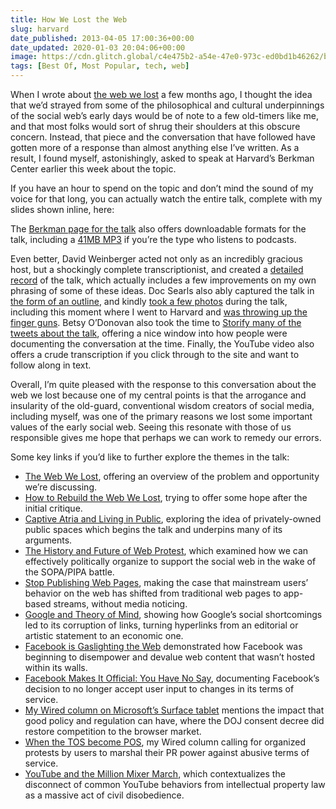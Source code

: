 ```yaml
---
title: How We Lost the Web
slug: harvard
date_published: 2013-04-05 17:00:36+00:00
date_updated: 2020-01-03 20:04:06+00:00
image: https://cdn.glitch.global/c4e475b2-a54e-47e0-973c-ed0bd1b46262/berkman-anil-dash.jpg?v=1670559133442
tags: [Best Of, Most Popular, tech, web]
---
```

When I wrote about [the web we lost](/2012/12/13/the_web_we_lost/) a few months ago, I thought the idea that we’d strayed from some of the philosophical and cultural underpinnings of the social web’s early days would be of note to a few old-timers like me, and that most folks would sort of shrug their shoulders at this obscure concern. Instead, that piece and the conversation that have followed have gotten more of a response than almost anything else I’ve written. As a result, I found myself, astonishingly, asked to speak at Harvard’s Berkman Center earlier this week about the topic.

If you have an hour to spend on the topic and don’t mind the sound of my voice for that long, you can actually watch the entire talk, complete with my slides shown inline, here:

The [Berkman page for the talk](http://cyber.law.harvard.edu/events/luncheon/2013/04/dash) also offers downloadable formats for the talk, including a [41MB MP3](http://wilkins.law.harvard.edu/events/luncheons/2013-04-02_dash/2013-04-02_dash.mp3) if you’re the type who listens to podcasts.

Even better, David Weinberger acted not only as an incredibly gracious host, but a shockingly complete transcriptionist, and created a [detailed record](http://www.hyperorg.com/blogger/2013/04/02/berkman-anil-dash-on-the-web-we-lost/) of the talk, which actually includes a few improvements on my own phrasing of some of these ideas. Doc Searls also ably captured the talk in [the form of an outline](http://blogs.law.harvard.edu/doc/2013/04/03/how-the-web-is-being-body-snatched/), and kindly [took a few photos](http://www.flickr.com/photos/berkmancenter/sets/72157633155866039/with/8616571649/) during the talk, including this moment where I went to Harvard and [was throwing up the finger guns](http://www.flickr.com/photos/berkmancenter/8617690600/in/set-72157633155866039/). Betsy O’Donovan also took the time to [Storify many of the tweets about the talk](http://storify.com/ODitor/what-happened-to-the-open-web?utm_medium=sfy.co-twitter&amp;utm_content=storify-pingback&amp;utm_campaign=&amp;utm_source=t.co&amp;awesm=sfy.co_cGRx), offering a nice window into how people were documenting the conversation at the time. Finally, the YouTube video also offers a crude transcription if you click through to the site and want to follow along in text.

Overall, I’m quite pleased with the response to this conversation about the web we lost because one of my central points is that the arrogance and insularity of the old-guard, conventional wisdom creators of social media, including myself, was one of the primary reasons we lost some important values of the early social web. Seeing this resonate with those of us responsible gives me hope that perhaps we can work to remedy our errors.

Some key links if you’d like to further explore the themes in the talk:

- [The Web We Lost](/2012/12/13/the_web_we_lost/), offering an overview of the problem and opportunity we’re discussing.
- [How to Rebuild the Web We Lost](/2012/12/rebuilding-the-web-we-lost.html), trying to offer some hope after the initial critique.
- [Captive Atria and Living in Public](/2012/03/captive-atria-and-living-in-public.html), exploring the idea of privately-owned public spaces which begins the talk and underpins many of its arguments.
- [The History and Future of Web Protest](/2012/01/the-history-and-future-of-web-protest.html), which examined how we can effectively politically organize to support the social web in the wake of the SOPA/PIPA battle.
- [Stop Publishing Web Pages](/2012/08/14/stop_publishing_web_pages/), making the case that mainstream users’ behavior on the web has shifted from traditional web pages to app-based streams, without media noticing.
- [Google and Theory of Mind](/2007/12/google-and-theory-of-mind.html), showing how Google’s social shortcomings led to its corruption of links, turning hyperlinks from an editorial or artistic statement to an economic one.
- [Facebook is Gaslighting the Web](/2011/11/facebook-is-gaslighting-the-web.html) demonstrated how Facebook was beginning to disempower and devalue web content that wasn’t hosted within its walls.
- [Facebook Makes It Official: You Have No Say](/2012/11/facebook-makes-it-official-you-have-no-say.html), documenting Facebook’s decision to no longer accept user input to changes in its terms of service.
- [My Wired column on Microsoft’s Surface tablet](http://www.wired.com/business/2012/08/column_microsoft/) mentions the impact that good policy and regulation can have, where the DOJ consent decree did restore competition to the browser market.
- [When the TOS become POS](http://www.wired.com/business/2012/08/ts_column/), my Wired column calling for organized protests by users to marshal their PR power against abusive terms of service.
- [YouTube and the Million Mixer March](/2010/03/youtube-and-the-million-mixer-march.html), which contextualizes the disconnect of common YouTube behaviors from intellectual property law as a massive act of civil disobedience.
